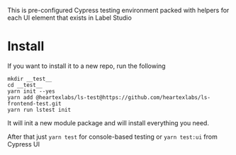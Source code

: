 This is pre-configured Cypress testing environment packed with helpers for each UI element that exists in Label Studio

# Install

If you want to install it to a new repo, run the following

```
mkdir __test__
cd __test__
yarn init --yes
yarn add @heartexlabs/ls-test@https://github.com/heartexlabs/ls-frontend-test.git
yarn run lstest init
```

It will init a new module package and will install everything you need.

After that just `yarn test` for console-based testing or `yarn test:ui` from Cypress UI
